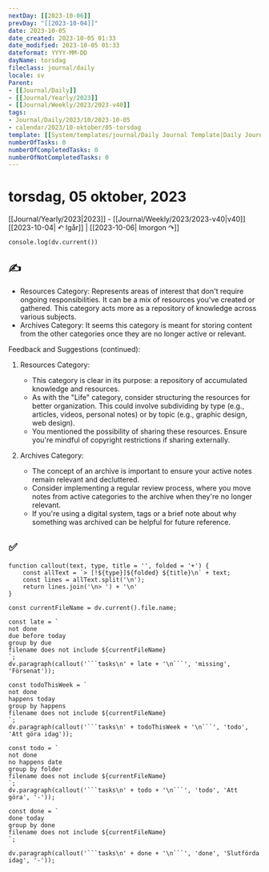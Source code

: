 ```yaml
---
nextDay: [[2023-10-06]]
prevDay: "[[2023-10-04]]"
date: 2023-10-05
date_created: 2023-10-05 01:33
date_modified: 2023-10-05 01:33
dateformat: YYYY-MM-DD
dayName: torsdag
fileclass: journal/daily
locale: sv
Parent:
- [[Journal/Daily]]
- [[Journal/Yearly/2023]]
- [[Journal/Weekly/2023/2023-v40]]
tags:
- Journal/Daily/2023/10/2023-10-05
- calendar/2023/10-oktober/05-torsdag
template: [[System/templates/journal/Daily Journal Template|Daily Journal Template]]
numberOfTasks: 0
numberOfCompletedTasks: 0
numberOfNotCompletedTasks: 0
---
```

# torsdag, 05 oktober, 2023

<i data-timeline="278"></i>
[[Journal/Yearly/2023|2023]] - [[Journal/Weekly/2023/2023-v40|v40]]
[[2023-10-04| ↶ Igår]] | [[2023-10-06| Imorgon ↷]]

```dataviewjs
console.log(dv.current())
```

## ✍️

- Resources Category: Represents areas of interest that don't require ongoing responsibilities. It can be a mix of resources you've created or gathered. This category acts more as a repository of knowledge across various subjects.
- Archives Category: It seems this category is meant for storing content from the other categories once they are no longer active or relevant.

Feedback and Suggestions (continued):

1. Resources Category:
   - This category is clear in its purpose: a repository of accumulated knowledge and resources. 
   - As with the "Life" category, consider structuring the resources for better organization. This could involve subdividing by type (e.g., articles, videos, personal notes) or by topic (e.g., graphic design, web design).
   - You mentioned the possibility of sharing these resources. Ensure you're mindful of copyright restrictions if sharing externally.

2. Archives Category:
   - The concept of an archive is important to ensure your active notes remain relevant and decluttered.
   - Consider implementing a regular review process, where you move notes from active categories to the archive when they're no longer relevant.
   - If you're using a digital system, tags or a brief note about why something was archived can be helpful for future reference.

## ✅

````dataviewjs
function callout(text, type, title = '', folded = '+') {
    const allText = `> [!${type}]${folded} ${title}\n` + text;
    const lines = allText.split('\n');
    return lines.join('\n> ') + '\n'
}

const currentFileName = dv.current().file.name;

const late = `
not done
due before today
group by due
filename does not include ${currentFileName}
`;
dv.paragraph(callout('```tasks\n' + late + '\n```', 'missing', 'Försenat'));

const todoThisWeek = `
not done
happens today
group by happens
filename does not include ${currentFileName}
`;
dv.paragraph(callout('```tasks\n' + todoThisWeek + '\n```', 'todo', 'Att göra idag'));

const todo = `
not done
no happens date
group by folder
filename does not include ${currentFileName}
`;
dv.paragraph(callout('```tasks\n' + todo + '\n```', 'todo', 'Att göra', '-'));

const done = `
done today
group by done
filename does not include ${currentFileName}
`;

dv.paragraph(callout('```tasks\n' + done + '\n```', 'done', 'Slutförda idag', '-'));
````
